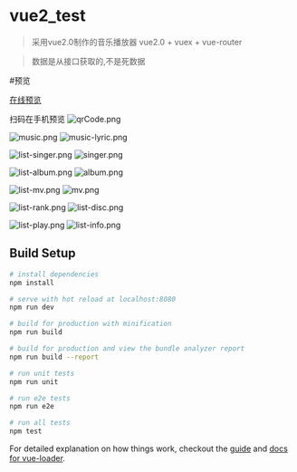 # vue2_test

>采用vue2.0制作的音乐播放器 vue2.0 + vuex + vue-router

>数据是从接口获取的,不是死数据

#预览

[在线预览](https://zhangyuxin777.github.io/Vue2_music_player/dist/index.html#/)

扫码在手机预览
![qrCode.png](./src/image/qrCode.png)



![music.png](./src/image/music.png)           ![music-lyric.png](./src/image/music-lyric.png)



![list-singer.png](./src/image/list-singer.png)           ![singer.png](./src/image/singer.png)



![list-album.png](./src/image/list-album.png)           ![album.png](./src/image/album.png)



![list-mv.png](./src/image/list-mv.png)           ![mv.png](./src/image/mv.png)



![list-rank.png](./src/image/list-rank.png)           ![list-disc.png](./src/image/list-disc.png)



![list-play.png](./src/image/list-play.png)           ![list-info.png](./src/image/list-info.png)


## Build Setup

``` bash
# install dependencies
npm install

# serve with hot reload at localhost:8080
npm run dev

# build for production with minification
npm run build

# build for production and view the bundle analyzer report
npm run build --report

# run unit tests
npm run unit

# run e2e tests
npm run e2e

# run all tests
npm test
```

For detailed explanation on how things work, checkout the [guide](http://vuejs-templates.github.io/webpack/) and [docs for vue-loader](http://vuejs.github.io/vue-loader).

